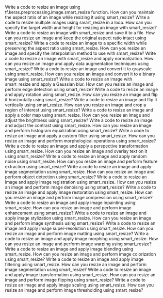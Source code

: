 Write a code to resize an image using tf.keras.preprocessing.image.smart_resize function.
How can you maintain the aspect ratio of an image while resizing it using smart_resize?
Write a code to resize multiple images using smart_resize in a loop.
How can you specify the target width and height for resizing an image with smart_resize?
Write a code to resize an image with smart_resize and save it to a file.
How can you resize an image and keep the original aspect ratio intact using smart_resize?
Write a code to resize an image to a specific width while preserving the aspect ratio using smart_resize.
How can you resize an image and specify the interpolation method to use with smart_resize?
Write a code to resize an image with smart_resize and apply normalization.
How can you resize an image and apply data augmentation techniques using smart_resize?
Write a code to resize an image and convert it to grayscale using smart_resize.
How can you resize an image and convert it to a binary image using smart_resize?
Write a code to resize an image with smart_resize and apply a Gaussian blur.
How can you resize an image and perform edge detection using smart_resize?
Write a code to resize an image and apply rotation using smart_resize.
How can you resize an image and flip it horizontally using smart_resize?
Write a code to resize an image and flip it vertically using smart_resize.
How can you resize an image and crop a region of interest using smart_resize?
Write a code to resize an image and apply a color map using smart_resize.
How can you resize an image and adjust the brightness using smart_resize?
Write a code to resize an image and adjust the contrast using smart_resize.
How can you resize an image and perform histogram equalization using smart_resize?
Write a code to resize an image and apply a custom filter using smart_resize.
How can you resize an image and perform morphological operations using smart_resize?
Write a code to resize an image and apply a perspective transformation using smart_resize.
How can you resize an image and overlay text on it using smart_resize?
Write a code to resize an image and apply random noise using smart_resize.
How can you resize an image and perform feature extraction using smart_resize?
Write a code to resize an image and apply image segmentation using smart_resize.
How can you resize an image and perform object detection using smart_resize?
Write a code to resize an image and apply image registration using smart_resize.
How can you resize an image and perform image denoising using smart_resize?
Write a code to resize an image and apply image restoration using smart_resize.
How can you resize an image and perform image compression using smart_resize?
Write a code to resize an image and apply image inpainting using smart_resize.
How can you resize an image and perform image enhancement using smart_resize?
Write a code to resize an image and apply image stylization using smart_resize.
How can you resize an image and perform image synthesis using smart_resize?
Write a code to resize an image and apply image super-resolution using smart_resize.
How can you resize an image and perform image matting using smart_resize?
Write a code to resize an image and apply image morphing using smart_resize.
How can you resize an image and perform image warping using smart_resize?
Write a code to resize an image and apply image blending using smart_resize.
How can you resize an image and perform image colorization using smart_resize?
Write a code to resize an image and apply image filtering using smart_resize.
How can you resize an image and perform image segmentation using smart_resize?
Write a code to resize an image and apply image transformation using smart_resize.
How can you resize an image and perform image flipping using smart_resize?
Write a code to resize an image and apply image scaling using smart_resize.
How can you resize an image and perform image thresholding using smart_resize?